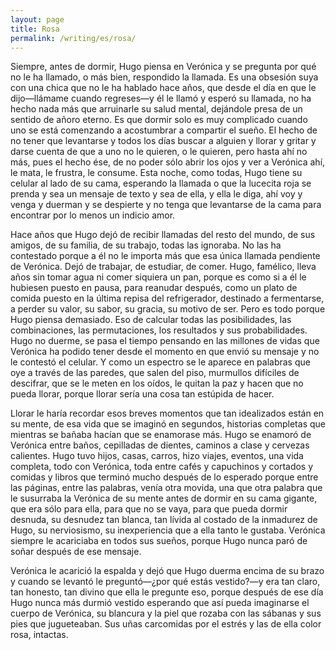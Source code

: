 ```yaml
---
layout: page
title: Rosa
permalink: /writing/es/rosa/
---
```


Siempre, antes de dormir, Hugo piensa en Verónica y se pregunta por qué no le
ha llamado, o más bien, respondido la llamada. Es una obsesión suya con una
chica que no le ha hablado hace años, que desde el día en que le dijo—llámame
cuando regreses—y él le llamó y esperó su llamada, no ha hecho nada más que
arruinarle su salud mental, dejándole presa de un sentido de añoro eterno. Es
que dormir solo es muy complicado cuando uno se está comenzando a acostumbrar
a compartir el sueño. El hecho de no tener que levantarse y todos los días
buscar a alguien y llorar y gritar y darse cuenta de que a uno no le quieren, o
le quieren, pero hasta ahí no más, pues el hecho ése, de no poder sólo abrir
los ojos y ver a Verónica ahí, le mata, le frustra, le consume. Esta noche,
como todas, Hugo tiene su celular al lado de su cama, esperando la llamada o
que la lucecita roja se prenda y sea un mensaje de texto y sea de ella, y
ella le diga, ahí voy y venga y duerman y se despierte y no tenga que
levantarse de la cama para encontrar por lo menos un indicio amor.

Hace años que Hugo dejó de recibir llamadas del resto del mundo, de sus amigos,
de su familia, de su trabajo, todas las ignoraba. No las ha contestado porque a
él no le importa más que esa única llamada pendiente de Verónica. Dejó de
trabajar, de estudiar, de comer. Hugo, famélico, lleva años sin tomar agua ni
comer siquiera un pan, porque es como si a él le hubiesen puesto en pausa, para
reanudar después, como un plato de comida puesto en la última
repisa del refrigerador, destinado a fermentarse, a perder su valor, su sabor,
su gracia, su motivo de ser. Pero es todo porque Hugo piensa demasiado. Eso
de calcular todas las posibilidades, las combinaciones, las permutaciones,
los resultados y sus probabilidades. Hugo no duerme, se pasa el tiempo
pensando en las millones de vidas que Verónica ha podido tener desde el
momento en que envió su mensaje y no le contestó el celular. Y como un
espectro se le aparece en palabras que oye a través de las paredes, que salen
del piso, murmullos difíciles de descifrar, que se le meten en los oídos, le
quitan la paz y hacen que no pueda llorar, porque llorar sería una cosa tan
estúpida de hacer.

Llorar le haría recordar esos breves momentos que tan idealizados están en su
mente, de esa vida que se imaginó en segundos, historias completas que mientras
se bañaba hacían que se enamorase más. Hugo se enamoró de Verónica entre baños,
cepilladas de dientes, caminos a clase y cervezas calientes. Hugo tuvo hijos,
casas, carros, hizo viajes, eventos, una vida completa, todo con Verónica, toda
entre cafés y capuchinos y cortados y comidas y libros que terminó mucho después
de lo esperado porque entre las páginas, entre las palabras, venía otra movida,
una que otra palabra que le susurraba la Verónica de su mente antes de dormir en
su cama gigante, que era sólo para ella, para que no se vaya, para que pueda
dormir desnuda, su desnudez tan blanca, tan lívida al costado de la inmadurez
de Hugo, su nerviosismo, su inexperiencia que a ella tanto le gustaba.
Verónica siempre le acariciaba en todos sus sueños, porque Hugo nunca paró de
soñar después de ese mensaje.

Verónica le acarició la espalda y dejó que Hugo duerma encima de su brazo y
cuando se levantó le preguntó—¿por qué estás vestido?—y era tan claro, tan
honesto, tan divino que ella le pregunte eso, porque después de ese día Hugo
nunca más durmió vestido esperando que así pueda imaginarse el cuerpo de
Verónica, su blancura y la piel que rozaba con las sábanas y sus pies que
jugueteaban. Sus uñas carcomidas por el estrés y las de ella color rosa,
intactas.
